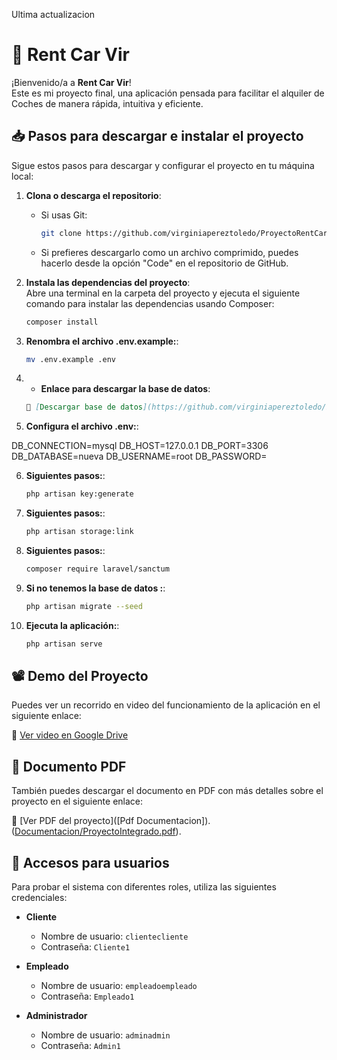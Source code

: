Ultima actualizacion
# 🚗 Rent Car Vir

¡Bienvenido/a a **Rent Car Vir**!  
Este es mi proyecto final, una aplicación pensada para facilitar el alquiler de Coches de manera rápida, intuitiva y eficiente.

## 📥 Pasos para descargar e instalar el proyecto

Sigue estos pasos para descargar y configurar el proyecto en tu máquina local:

1. **Clona o descarga el repositorio**:
   - Si usas Git:  
     ```bash
     git clone https://github.com/virginiapereztoledo/ProyectoRentCar.git
     ```
   - Si prefieres descargarlo como un archivo comprimido, puedes hacerlo desde la opción "Code" en el repositorio de GitHub.

2. **Instala las dependencias del proyecto**:  
   Abre una terminal en la carpeta del proyecto y ejecuta el siguiente comando para instalar las dependencias usando Composer:
   ```bash
   composer install

3. **Renombra el archivo .env.example:**:
     ```bash
     mv .env.example .env
     ```
4. - **Enlace para descargar la base de datos**: 
   ```markdown
   🔗 [Descargar base de datos](https://github.com/virginiapereztoledo/ProyectoRentCar/blob/master/nueva.sql)

5. **Configura el archivo .env:**:

DB_CONNECTION=mysql
DB_HOST=127.0.0.1
DB_PORT=3306
DB_DATABASE=nueva
DB_USERNAME=root
DB_PASSWORD=

6. **Siguientes pasos:**:

     ```bash
    php artisan key:generate
     ```

7. **Siguientes pasos:**:

    ```bash
    php artisan storage:link
     ```
8. **Siguientes pasos:**:

    ```bash
    composer require laravel/sanctum
     ```
    
 9. **Si no tenemos la base de datos :**:

    ```bash
    php artisan migrate --seed
     ```
  
10. **Ejecuta la aplicación:**:

    ```bash
    php artisan serve
    ```


## 📽️ Demo del Proyecto

Puedes ver un recorrido en video del funcionamiento de la aplicación en el siguiente enlace:

🔗 [Ver video en Google Drive](https://drive.google.com/file/d/1xpHQ2bpIE_KSQbiXiFRytdyKO_XrycKt/view?usp=drive_link)

## 📄 Documento PDF

También puedes descargar el documento en PDF con más detalles sobre el proyecto en el siguiente enlace:

🔗 [Ver PDF del proyecto]([Pdf Documentacion]).([Documentacion/ProyectoIntegrado.pdf](https://github.com/virginiapereztoledo/ProyectoRentCar/tree/master/Documentacion)).

## 🔑 Accesos para usuarios

Para probar el sistema con diferentes roles, utiliza las siguientes credenciales:

- **Cliente**  
  - Nombre de usuario: `clientecliente`  
  - Contraseña: `Cliente1`

- **Empleado**  
  - Nombre de usuario: `empleadoempleado`  
  - Contraseña: `Empleado1`

- **Administrador**  
  - Nombre de usuario: `adminadmin`  
  - Contraseña: `Admin1`
